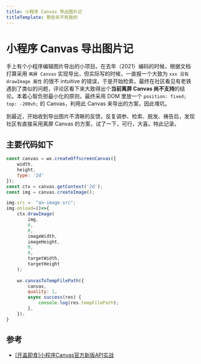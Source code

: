 ```yaml
---
title: 小程序 Canvas 导出图片记
titleTemplate: 那些杀不死我的
---
```


# 小程序 Canvas 导出图片记

手上有个小程序编辑图片导出的小项目。在去年（2021）编码的时候，根据文档打算采用 `离屏 Canvas` 实现导出，但实际写的时候，一直报一个大致为 `xxx 没有 drawImage 属性` 的很不 intuitive 的错误，于是开始检索，最终在社区看见有老铁遇到了类似的问题，评论区看下来大致得出个**当前离屏 Canvas 尚不支持**的结论。本着心智负担最小化的原则，最终采用 DOM 里放一个 `position: fixed; top: -200vh;` 的 Canvas，利用此 Canvas 来导出的方案，因此埋坑。

到最近，开始收到导出图片不清晰的反馈，反复调参、检索、脱发、祷告后，发现社区有直接采用离屏 Canvas 的方案，试了一下，可行，大喜。特此记录。

## 主要代码如下

```js
const canvas = wx.createOffscreenCanvas({
    width, 
    height,
    type: '2d'
});
const ctx = canvas.getContext('2d');
const img = canvas.createImage();

img.src =  "an-image-src";
img.onload=()=>{
    ctx.drawImage(
        img,
        0,
        0,
        imageWidth,
        imageHeight,
        0,
        0,
        targetWidth,
        targetHeight
    );
    
    wx.canvasToTempFilePath({
        canvas,
        quality: 1,
        async success(res) {
            console.log(res.tempFilePath);
        },
    });
}
```


## 参考

* [[开盖即食]小程序Canvas官方新版API实战](https://developers.weixin.qq.com/community/develop/article/doc/000242073903a04e082ab595b52013)
